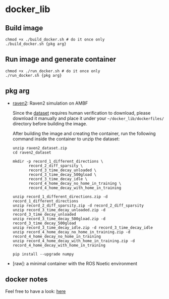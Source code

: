 # docker_lib


## Build image
```
chmod +x ./build_docker.sh # do it once only
./build_docker.sh {pkg arg}
```

## Run image and generate container
```
chmod +x ./run_docker.sh # do it once only
./run_docker.sh {pkg arg}
```

## pkg arg
- [raven2](https://github.com/Athenachc/docker_lib/blob/main/dockerfiles/Dockerfile.raven2-gpu): Raven2 simulation on AMBF

  Since the [dataset](https://datadryad.org/dataset/doi:10.5061/dryad.tqjq2bw84) requires human verification to download, please download it manually and place it under your `~/docker_lib/dockerfiles/` directory before building the image.

  After building the image and creating the container, run the following command inside the container to unzip the dataset:


  ```
  unzip raven2_dataset.zip
  cd raven2_dataset

  mkdir -p record_1_different_directions \
         record_2_diff_sparsity \
         record_3_time_decay_unloaded \
         record_3_time_decay_500gload \
         record_3_time_decay_idle \
         record_4_home_decay_no_home_in_training \
         record_4_home_decay_with_home_in_training

  unzip record_1_different_directions.zip -d record_1_different_directions
  unzip record_2_diff_sparsity.zip -d record_2_diff_sparsity
  unzip record_3_time_decay_unloaded.zip -d record_3_time_decay_unloaded
  unzip record_3_time_decay_500gload.zip -d record_3_time_decay_500gload
  unzip record_3_time_decay_idle.zip -d record_3_time_decay_idle
  unzip record_4_home_decay_no_home_in_training.zip -d record_4_home_decay_no_home_in_training
  unzip record_4_home_decay_with_home_in_training.zip -d record_4_home_decay_with_home_in_training 

  pip install --upgrade numpy 

  ```

- [raw]: a minimal container with the ROS Noetic environment

## docker notes
Feel free to have a look: [here](https://github.com/Athenachc/coding_memo/tree/main/docker)
